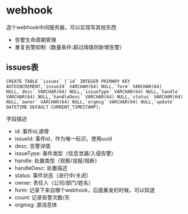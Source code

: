 # webhook
造个webhook中间服务器，可以实现写其他东西
- 告警生命周期管理
- 重复告警抑制（数量条件:超过阈值则新增告警）


## issues表
```
CREATE TABLE `issues` (`id` INTEGER PRIMARY KEY AUTOINCREMENT,`issueId` VARCHAR(64) NULL,`form` VARCHAR(64) NULL,`desc` VARCHAR(64) NULL,`issueType` VARCHAR(64) NULL,`handle` VARCHAR(64) NULL,`handleDesc` VARCHAR(64) NULL,`status` VARCHAR(64) NULL,`owner` VARCHAR(64) NULL,`orgmsg` VARCHAR(64) NULL,`update` DATETIME DEFAULT CURRENT_TIMESTAMP);
```
字段描述
- id: 事件id,递增
- issueId: 事件id，作为唯一标识，使用uuid
- desc: 告警详情
- issueType: 事件类型（信息泄漏/入侵告警）
- handle: 处置类型（观察/误报/阻断）
- handleDesc: 处置描述
- status: 事件状态（进行中/关闭）
- owner: 责任人（公司/部门/姓名）
- form: 记录下来自哪个webhook，后面重发的时候，可以知道
- count: 记录告警次数/天
- orgmsg: 源消息体
